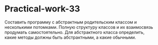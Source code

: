 # Practical-work-33
Составить программу с абстрактным родительским классом и несколькими потомками. Полную структуру классов и их взаимосвязь продумать самостоятельно. Для абстрактного класса определить, какие методы должны быть абстрактными, а какие обычными.
